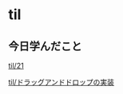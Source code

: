 # til

## 今日学んだこと

[til/21](https://github.com/tokiohamamatsu/til/blob/master/%E6%B4%BB%E5%8B%95%E8%A8%98%E9%8C%B2/2021/07/21.md)

[til/ドラッグアンドドロップの実装](https://github.com/tokiohamamatsu/til/blob/master/c%23/%E3%83%89%E3%83%A9%E3%83%83%E3%82%B0%E3%82%A2%E3%83%B3%E3%83%89%E3%83%89%E3%83%AD%E3%83%83%E3%83%97%E3%81%AE%E5%AE%9F%E8%A3%85.md)